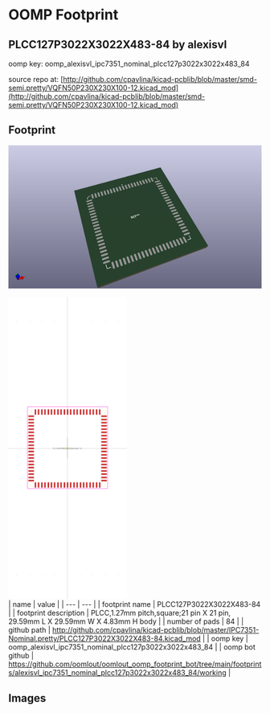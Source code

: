 # OOMP Footprint  
## PLCC127P3022X3022X483-84  by alexisvl  
  
oomp key: oomp_alexisvl_ipc7351_nominal_plcc127p3022x3022x483_84  
  
source repo at: [http://github.com/cpavlina/kicad-pcblib/blob/master/smd-semi.pretty/VQFN50P230X230X100-12.kicad_mod](http://github.com/cpavlina/kicad-pcblib/blob/master/smd-semi.pretty/VQFN50P230X230X100-12.kicad_mod)  
## Footprint  
  
[![working_kicad_pcb_3d.png](working_kicad_pcb_3d_600.png)](working_kicad_pcb_3d.png)  
  
[![working.png](working_600.png)](working.png)  
| name | value | 
| --- | --- | 
| footprint name | PLCC127P3022X3022X483-84 | 
| footprint description | PLCC,1.27mm pitch,square;21 pin X 21 pin, 29.59mm L X 29.59mm W X 4.83mm H body | 
| number of pads | 84 | 
| github path | http://github.com/cpavlina/kicad-pcblib/blob/master/IPC7351-Nominal.pretty/PLCC127P3022X3022X483-84.kicad_mod | 
| oomp key | oomp_alexisvl_ipc7351_nominal_plcc127p3022x3022x483_84 | 
| oomp bot github | https://github.com/oomlout/oomlout_oomp_footprint_bot/tree/main/footprints/alexisvl_ipc7351_nominal_plcc127p3022x3022x483_84/working | 
## Images  
